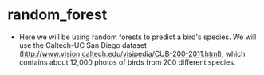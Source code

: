 # random_forest

* Here we will be using random forests to predict a bird's species. We will use the Caltech-UC San Diego dataset (http://www.vision.caltech.edu/visipedia/CUB-200-2011.html),
which contains about 12,000 photos of birds from 200 different species.
